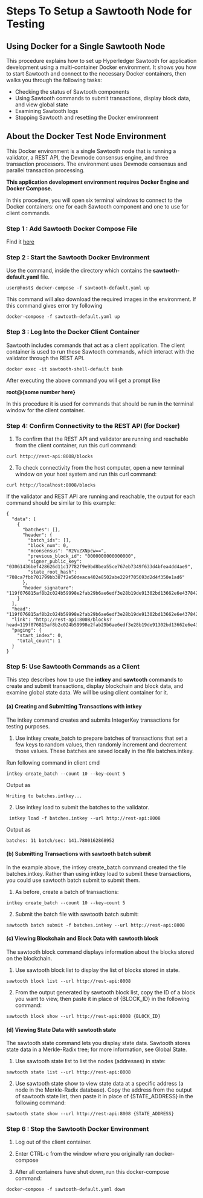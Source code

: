 # Steps To Setup a Sawtooth Node for Testing

## Using Docker for a Single Sawtooth Node

This procedure explains how to set up Hyperledger Sawtooth for application development using a multi-container Docker environment. It shows you how to start Sawtooth and connect to the necessary Docker containers, then walks you through the following tasks:
<ul>
<li>Checking the status of Sawtooth components
</li>
<li>Using Sawtooth commands to submit transactions, display block data, and view global state</li>
<li>Examining Sawtooth logs</li>
<li>Stopping Sawtooth and resetting the Docker environment</li>
</ul>

## About the Docker Test Node Environment
This Docker environment is a single Sawtooth node that is running a validator, a REST API, the Devmode consensus engine, and three transaction processors. The environment uses Devmode consensus and parallel transaction processing.

<strong>This application development environment requires Docker Engine and Docker Compose.
</strong>

In this procedure, you will open six terminal windows to connect to the Docker containers: one for each Sawtooth component and one to use for client commands.

### Step 1 : Add Sawtooth Docker Compose File
Find it <a href="https://github.com/hyperledger/sawtooth-core/blob/1-2/docker/compose/sawtooth-default.yaml">here</a>

### Step 2 :  Start the Sawtooth Docker Environment

Use the command, inside the directory which contains the <strong>sawtooth-default.yaml</strong> file.
```
user@host$ docker-compose -f sawtooth-default.yaml up
```
This command will also download the required images in the environment.
If this command gives error try following
```
docker-compose -f sawtooth-default.yaml up
```

### Step 3 : Log Into the Docker Client Container
Sawtooth includes commands that act as a client application. The client container is used to run these Sawtooth commands, which interact with the validator through the REST API.

```
docker exec -it sawtooth-shell-default bash
```
After executing the above command you will get a prompt like

<strong>root@{some number here}</strong>

In this procedure it is used for commands that should be run in the terminal window for the client container.

### Step 4: Confirm Connectivity to the REST API (for Docker)
1. To confirm that the REST API and validator are running and reachable from the client container, run this curl command:
```
curl http://rest-api:8008/blocks
```
2. To check connectivity from the host computer, open a new terminal window on your host system and run this curl command:
```
curl http://localhost:8008/blocks
```
If the validator and REST API are running and reachable, the output for each command should be similar to this example:
```
{
  "data": [
    {
      "batches": [],
      "header": {
        "batch_ids": [],
        "block_num": 0,
        "mconsensus": "R2VuZXNpcw==",
        "previous_block_id": "0000000000000000",
        "signer_public_key": "03061436bef428626d11c17782f9e9bd8bea55ce767eb7349f633d4bfea4dd4ae9",
        "state_root_hash": "708ca7fbb701799bb387f2e50deaca402e8502abe229f705693d2d4f350e1ad6"
      },
      "header_signature": "119f076815af8b2c024b59998e2fab29b6ae6edf3e28b19de91302bd13662e6e43784263626b72b1c1ac120a491142ca25393d55ac7b9f3c3bf15d1fdeefeb3b"
    }
  ],
  "head": "119f076815af8b2c024b59998e2fab29b6ae6edf3e28b19de91302bd13662e6e43784263626b72b1c1ac120a491142ca25393d55ac7b9f3c3bf15d1fdeefeb3b",
  "link": "http://rest-api:8008/blocks?head=119f076815af8b2c024b59998e2fab29b6ae6edf3e28b19de91302bd13662e6e43784263626b72b1c1ac120a491142ca25393d55ac7b9f3c3bf15d1fdeefeb3b",
  "paging": {
    "start_index": 0,
    "total_count": 1
  }
}
```

### Step 5: Use Sawtooth Commands as a Client
This step describes how to use the <b>intkey</b> and <b>sawtooth</b> commands to create and submit transactions, display blockchain and block data, and examine global state data.
We will be using client container for it.

#### (a) Creating and Submitting Transactions with intkey
The intkey command creates and submits IntegerKey transactions for testing purposes.

1. Use intkey create_batch to prepare batches of transactions that set a few keys to random values, then randomly increment and decrement those values. These batches are saved locally in the file batches.intkey.

Run following command in client cmd
```
intkey create_batch --count 10 --key-count 5
```

Output as
```
Writing to batches.intkey...
```

2. Use intkey load to submit the batches to the validator.
```
 intkey load -f batches.intkey --url http://rest-api:8008
 ```

 Output as
 ```
 batches: 11 batch/sec: 141.7800162868952
 ```

 #### (b) Submitting Transactions with sawtooth batch submit
In the example above, the intkey create_batch command created the file batches.intkey. Rather than using intkey load to submit these transactions, you could use sawtooth batch submit to submit them.

1. As before, create a batch of transactions:
```
intkey create_batch --count 10 --key-count 5
```
2. Submit the batch file with sawtooth batch submit:
```
sawtooth batch submit -f batches.intkey --url http://rest-api:8008
```

#### (c) Viewing Blockchain and Block Data with sawtooth block
The sawtooth block command displays information about the blocks stored on the blockchain.

1. Use sawtooth block list to display the list of blocks stored in state.
```
sawtooth block list --url http://rest-api:8008
```
2. From the output generated by sawtooth block list, copy the ID of a block you want to view, then paste it in place of {BLOCK_ID} in the following command:
```
sawtooth block show --url http://rest-api:8008 {BLOCK_ID}
```

#### (d) Viewing State Data with sawtooth state
The sawtooth state command lets you display state data. Sawtooth stores state data in a Merkle-Radix tree; for more information, see Global State.

1. Use sawtooth state list to list the nodes (addresses) in state:
```
sawtooth state list --url http://rest-api:8008
```
2. Use sawtooth state show to view state data at a specific address (a node in the Merkle-Radix database). Copy the address from the output of sawtooth state list, then paste it in place of {STATE_ADDRESS} in the following command:
```
sawtooth state show --url http://rest-api:8008 {STATE_ADDRESS}
```

### Step 6 : Stop the Sawtooth Docker Environment
1. Log out of the client container.

2. Enter CTRL-c from the window where you originally ran docker-compose
3. After all containers have shut down, run this docker-compose command:
```
docker-compose -f sawtooth-default.yaml down
```